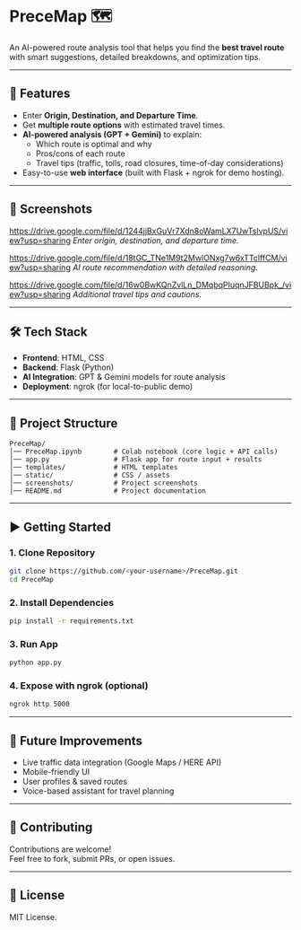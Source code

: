 # PreceMap 🗺️  
An AI-powered route analysis tool that helps you find the **best travel route** with smart suggestions, detailed breakdowns, and optimization tips.  

---

## 🚀 Features
- Enter **Origin, Destination, and Departure Time**.  
- Get **multiple route options** with estimated travel times.  
- **AI-powered analysis (GPT + Gemini)** to explain:  
  - Which route is optimal and why  
  - Pros/cons of each route  
  - Travel tips (traffic, tolls, road closures, time-of-day considerations)  
- Easy-to-use **web interface** (built with Flask + ngrok for demo hosting).  

---

## 📸 Screenshots
https://drive.google.com/file/d/1244jjBxGuVr7Xdn8oWamLX7UwTslvpUS/view?usp=sharing
*Enter origin, destination, and departure time.*

https://drive.google.com/file/d/18tGC_TNe1M9t2MwIONxg7w6xTTclffCM/view?usp=sharing 
*AI route recommendation with detailed reasoning.*

https://drive.google.com/file/d/16w0BwKQnZvlLn_DMqbqPIuqnJFBUBpk_/view?usp=sharing
*Additional travel tips and cautions.*

---

## 🛠️ Tech Stack
- **Frontend**: HTML, CSS  
- **Backend**: Flask (Python)  
- **AI Integration**: GPT & Gemini models for route analysis  
- **Deployment**: ngrok (for local-to-public demo)

---

## 📂 Project Structure
```
PreceMap/
│── PreceMap.ipynb        # Colab notebook (core logic + API calls)
│── app.py                # Flask app for route input + results
│── templates/            # HTML templates
│── static/               # CSS / assets
│── screenshots/          # Project screenshots
│── README.md             # Project documentation
```

---

## ▶️ Getting Started

### 1. Clone Repository
```bash
git clone https://github.com/<your-username>/PreceMap.git
cd PreceMap
```

### 2. Install Dependencies
```bash
pip install -r requirements.txt
```

### 3. Run App
```bash
python app.py
```

### 4. Expose with ngrok (optional)
```bash
ngrok http 5000
```

---

## 🌟 Future Improvements
- Live traffic data integration (Google Maps / HERE API)  
- Mobile-friendly UI  
- User profiles & saved routes  
- Voice-based assistant for travel planning  

---

## 🤝 Contributing
Contributions are welcome!  
Feel free to fork, submit PRs, or open issues.

---

## 📜 License
MIT License.  
